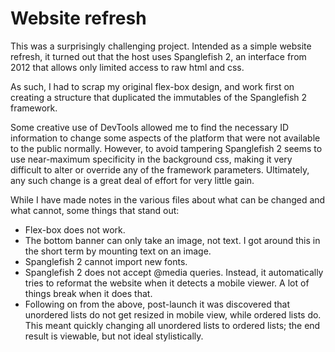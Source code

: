 # Website refresh

This was a surprisingly challenging project. Intended as a simple website refresh, it turned out that the host uses Spanglefish 2, an interface from 2012 that allows only limited access to raw html and css.

As such, I had to scrap my original flex-box design, and work first on creating a structure that duplicated the immutables of the Spanglefish 2 framework.

Some creative use of DevTools allowed me to find the necessary ID information to change some aspects of the platform that were not available to the public normally. However, to avoid tampering Spanglefish 2 seems to use near-maximum specificity in the background css, making it very difficult to alter or override any of the framework parameters. Ultimately, any such change is a great deal of effort for very little gain.

While I have made notes in the various files about what can be changed and what cannot, some things that stand out:

* Flex-box does not work.
* The bottom banner can only take an image, not text. I got around this in the short term by mounting text on an image.
* Spanglefish 2 cannot import new fonts.
* Spanglefish 2 does not accept @media queries. Instead, it automatically tries to reformat the website when it detects a mobile viewer. A lot of things break when it does that.
* Following on from the above, post-launch it was discovered that unordered lists do not get resized in mobile view, while ordered lists do. This meant quickly changing all unordered lists to ordered lists; the end result is viewable, but not ideal stylistically.
